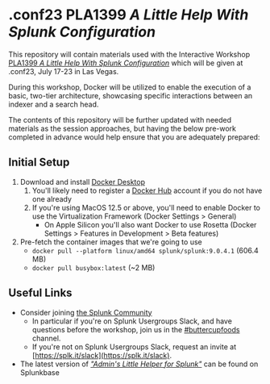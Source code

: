 # .conf23 PLA1399 *A Little Help With Splunk Configuration*

This repository will contain materials used with the Interactive Workshop [PLA1399 *A Little Help With Splunk Configuration*](https://conf.splunk.com/session-catalog.html?search=PLA1399) which will be given at .conf23, July 17-23 in Las Vegas.

During this workshop, Docker will be utilized to enable the execution of a basic, two-tier architecture, showcasing specific interactions between an indexer and a search head.

The contents of this repository will be further updated with needed materials as the session approaches, but having the below pre-work completed in advance would help ensure that you are adequately prepared:

## Initial Setup

1. Download and install [Docker Desktop](https://www.docker.com/)
    1. You'll likely need to register a [Docker Hub](https://hub.docker.com/) account if you do not have one already
    2. If you're using MacOS 12.5 or above, you'll need to enable Docker to use the Virtualization Framework (Docker Settings > General)
       * On Apple Silicon you'll also want Docker to use Rosetta (Docker Settings > Features in Development > Beta features)
2. Pre-fetch the container images that we're going to use
    * `docker pull --platform linux/amd64 splunk/splunk:9.0.4.1` (606.4 MB)
    * `docker pull busybox:latest` (~2 MB)

## Useful Links
* Consider joining [the Splunk Community](https://docs.splunk.com/Documentation/Community/)
    * In particular if you're on Splunk Usergroups Slack, and have questions before the workshop, join us in the [#buttercupfoods](https://splunk-usergroups.slack.com/archives/C05GG33S937) channel.
    * If you're not on Splunk Usergroups Slack, request an invite at [https://splk.it/slack](https://splk.it/slack).
* The latest version of [*"Admin's Little Helper for Splunk"*](https://splunkbase.splunk.com/app/6368) can be found on Splunkbase
